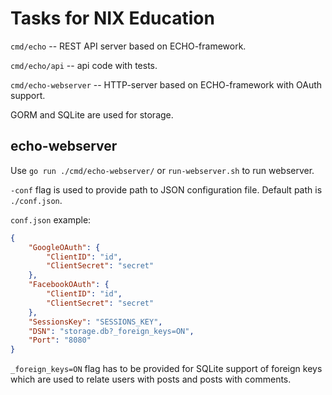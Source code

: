 # Tasks for NIX Education

`cmd/echo` -- REST API server based on ECHO-framework.

`cmd/echo/api` -- api code with tests.

`cmd/echo-webserver` -- HTTP-server based on ECHO-framework with OAuth support.

GORM and SQLite are used for storage.

## echo-webserver

Use `go run ./cmd/echo-webserver/` or `run-webserver.sh` to run webserver.

`-conf` flag is used to provide path to JSON configuration file. Default path is `./conf.json`.

`conf.json` example:

```json
{
    "GoogleOAuth": {
        "ClientID": "id",
        "ClientSecret": "secret"
    },
    "FacebookOAuth": {
        "ClientID": "id",
        "ClientSecret": "secret"
    },
    "SessionsKey": "SESSIONS_KEY",
    "DSN": "storage.db?_foreign_keys=ON",
    "Port": "8080"
}
```

`_foreign_keys=ON` flag has to be provided for SQLite support of foreign keys which are used to relate users with posts and posts with comments.
